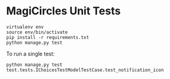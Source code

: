 # MagiCircles Unit Tests

```shell
virtualenv env
source env/bin/activate
pip install -r requirements.txt
python manage.py test
```

To run a single test:

```shell
python manage.py test test.tests.IChoicesTestModelTestCase.test_notification_icon
```
